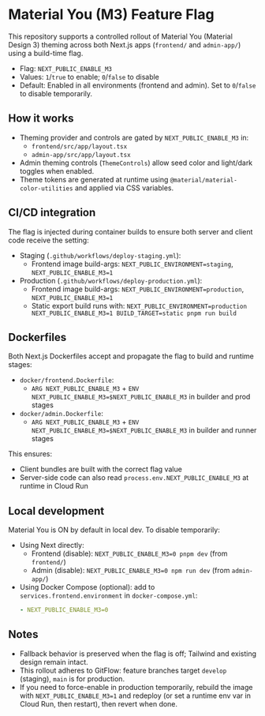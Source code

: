 # Material You (M3) Feature Flag

This repository supports a controlled rollout of Material You (Material Design 3) theming across both Next.js apps (`frontend/` and `admin-app/`) using a build-time flag.

- Flag: `NEXT_PUBLIC_ENABLE_M3`
- Values: `1`/`true` to enable; `0`/`false` to disable
- Default: Enabled in all environments (frontend and admin). Set to `0`/`false` to disable temporarily.

## How it works

- Theming provider and controls are gated by `NEXT_PUBLIC_ENABLE_M3` in:
  - `frontend/src/app/layout.tsx`
  - `admin-app/src/app/layout.tsx`
- Admin theming controls (`ThemeControls`) allow seed color and light/dark toggles when enabled.
- Theme tokens are generated at runtime using `@material/material-color-utilities` and applied via CSS variables.

## CI/CD integration

The flag is injected during container builds to ensure both server and client code receive the setting:

- Staging (`.github/workflows/deploy-staging.yml`):
  - Frontend image build-args: `NEXT_PUBLIC_ENVIRONMENT=staging`, `NEXT_PUBLIC_ENABLE_M3=1`
- Production (`.github/workflows/deploy-production.yml`):
  - Frontend image build-args: `NEXT_PUBLIC_ENVIRONMENT=production`, `NEXT_PUBLIC_ENABLE_M3=1`
  - Static export build runs with: `NEXT_PUBLIC_ENVIRONMENT=production NEXT_PUBLIC_ENABLE_M3=1 BUILD_TARGET=static pnpm run build`

## Dockerfiles

Both Next.js Dockerfiles accept and propagate the flag to build and runtime stages:

- `docker/frontend.Dockerfile`:
  - `ARG NEXT_PUBLIC_ENABLE_M3` + `ENV NEXT_PUBLIC_ENABLE_M3=$NEXT_PUBLIC_ENABLE_M3` in builder and prod stages
- `docker/admin.Dockerfile`:
  - `ARG NEXT_PUBLIC_ENABLE_M3` + `ENV NEXT_PUBLIC_ENABLE_M3=$NEXT_PUBLIC_ENABLE_M3` in builder and runner stages

This ensures:
- Client bundles are built with the correct flag value
- Server-side code can also read `process.env.NEXT_PUBLIC_ENABLE_M3` at runtime in Cloud Run

## Local development

Material You is ON by default in local dev. To disable temporarily:

- Using Next directly:
  - Frontend (disable): `NEXT_PUBLIC_ENABLE_M3=0 pnpm dev` (from `frontend/`)
  - Admin (disable): `NEXT_PUBLIC_ENABLE_M3=0 npm run dev` (from `admin-app/`)
- Using Docker Compose (optional): add to `services.frontend.environment` in `docker-compose.yml`:
  ```yaml
  - NEXT_PUBLIC_ENABLE_M3=0
  ```

## Notes

- Fallback behavior is preserved when the flag is off; Tailwind and existing design remain intact.
- This rollout adheres to GitFlow: feature branches target `develop` (staging), `main` is for production.
- If you need to force-enable in production temporarily, rebuild the image with `NEXT_PUBLIC_ENABLE_M3=1` and redeploy (or set a runtime env var in Cloud Run, then restart), then revert when done.
